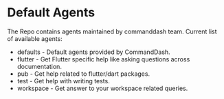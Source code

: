 # Default Agents

The Repo contains agents maintained by commanddash team. Current list of available agents:

- defaults - Default agents provided by CommandDash.
- flutter - Get Flutter specific help like asking questions across documentation.
- pub - Get help related to flutter/dart packages.
- test - Get help with writing tests.
- workspace - Get answer to your workspace related queries.